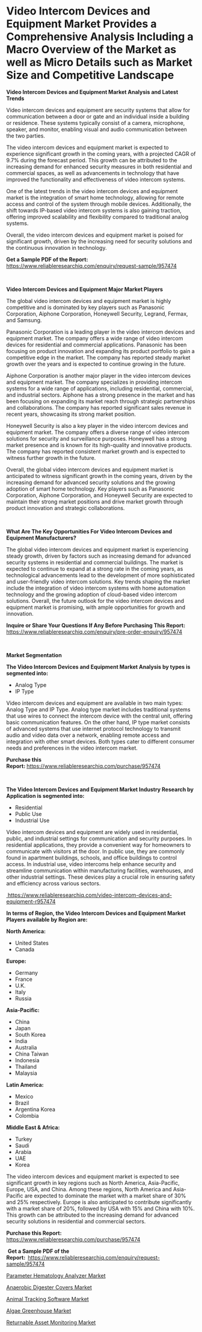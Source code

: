 <p><h1>Video Intercom Devices and Equipment Market Provides a Comprehensive Analysis Including a Macro Overview of the Market as well as Micro Details such as Market Size and Competitive Landscape</h1></p><p><strong>Video Intercom Devices and Equipment Market Analysis and Latest Trends</strong></p>
<p><p>Video intercom devices and equipment are security systems that allow for communication between a door or gate and an individual inside a building or residence. These systems typically consist of a camera, microphone, speaker, and monitor, enabling visual and audio communication between the two parties.</p><p>The video intercom devices and equipment market is expected to experience significant growth in the coming years, with a projected CAGR of 9.7% during the forecast period. This growth can be attributed to the increasing demand for enhanced security measures in both residential and commercial spaces, as well as advancements in technology that have improved the functionality and effectiveness of video intercom systems.</p><p>One of the latest trends in the video intercom devices and equipment market is the integration of smart home technology, allowing for remote access and control of the system through mobile devices. Additionally, the shift towards IP-based video intercom systems is also gaining traction, offering improved scalability and flexibility compared to traditional analog systems.</p><p>Overall, the video intercom devices and equipment market is poised for significant growth, driven by the increasing need for security solutions and the continuous innovation in technology.</p></p>
<p><strong>Get a Sample PDF of the Report:&nbsp;</strong> <a href="https://www.reliableresearchiq.com/enquiry/request-sample/957474">https://www.reliableresearchiq.com/enquiry/request-sample/957474</a></p>
<p>&nbsp;</p>
<p><strong>Video Intercom Devices and Equipment Major Market Players</strong></p>
<p><p>The global video intercom devices and equipment market is highly competitive and is dominated by key players such as Panasonic Corporation, Aiphone Corporation, Honeywell Security, Legrand, Fermax, and Samsung.</p><p>Panasonic Corporation is a leading player in the video intercom devices and equipment market. The company offers a wide range of video intercom devices for residential and commercial applications. Panasonic has been focusing on product innovation and expanding its product portfolio to gain a competitive edge in the market. The company has reported steady market growth over the years and is expected to continue growing in the future.</p><p>Aiphone Corporation is another major player in the video intercom devices and equipment market. The company specializes in providing intercom systems for a wide range of applications, including residential, commercial, and industrial sectors. Aiphone has a strong presence in the market and has been focusing on expanding its market reach through strategic partnerships and collaborations. The company has reported significant sales revenue in recent years, showcasing its strong market position.</p><p>Honeywell Security is also a key player in the video intercom devices and equipment market. The company offers a diverse range of video intercom solutions for security and surveillance purposes. Honeywell has a strong market presence and is known for its high-quality and innovative products. The company has reported consistent market growth and is expected to witness further growth in the future.</p><p>Overall, the global video intercom devices and equipment market is anticipated to witness significant growth in the coming years, driven by the increasing demand for advanced security solutions and the growing adoption of smart home technology. Key players such as Panasonic Corporation, Aiphone Corporation, and Honeywell Security are expected to maintain their strong market positions and drive market growth through product innovation and strategic collaborations.</p></p>
<p>&nbsp;</p>
<p><strong>What Are The Key Opportunities For Video Intercom Devices and Equipment Manufacturers?</strong></p>
<p><p>The global video intercom devices and equipment market is experiencing steady growth, driven by factors such as increasing demand for advanced security systems in residential and commercial buildings. The market is expected to continue to expand at a strong rate in the coming years, as technological advancements lead to the development of more sophisticated and user-friendly video intercom solutions. Key trends shaping the market include the integration of video intercom systems with home automation technology and the growing adoption of cloud-based video intercom solutions. Overall, the future outlook for the video intercom devices and equipment market is promising, with ample opportunities for growth and innovation.</p></p>
<p><strong>Inquire or Share Your Questions If Any Before Purchasing This Report:</strong> <a href="https://www.reliableresearchiq.com/enquiry/pre-order-enquiry/957474">https://www.reliableresearchiq.com/enquiry/pre-order-enquiry/957474</a></p>
<p>&nbsp;</p>
<p><strong>Market Segmentation</strong></p>
<p><strong>The Video Intercom Devices and Equipment Market Analysis by types is segmented into:</strong></p>
<p><ul><li>Analog Type</li><li>IP Type</li></ul></p>
<p><p>Video intercom devices and equipment are available in two main types: Analog Type and IP Type. Analog type market includes traditional systems that use wires to connect the intercom device with the central unit, offering basic communication features. On the other hand, IP type market consists of advanced systems that use internet protocol technology to transmit audio and video data over a network, enabling remote access and integration with other smart devices. Both types cater to different consumer needs and preferences in the video intercom market.</p></p>
<p><strong>Purchase this Report:&nbsp;</strong><a href="https://www.reliableresearchiq.com/purchase/957474">https://www.reliableresearchiq.com/purchase/957474</a></p>
<p>&nbsp;</p>
<p><strong>The Video Intercom Devices and Equipment Market Industry Research by Application is segmented into:</strong></p>
<p><ul><li>Residential</li><li>Public Use</li><li>Industrial Use</li></ul></p>
<p><p>Video intercom devices and equipment are widely used in residential, public, and industrial settings for communication and security purposes. In residential applications, they provide a convenient way for homeowners to communicate with visitors at the door. In public use, they are commonly found in apartment buildings, schools, and office buildings to control access. In industrial use, video intercoms help enhance security and streamline communication within manufacturing facilities, warehouses, and other industrial settings. These devices play a crucial role in ensuring safety and efficiency across various sectors.</p></p>
<p><a href="https://www.reliableresearchiq.com/video-intercom-devices-and-equipment-r957474">&nbsp;https://www.reliableresearchiq.com/video-intercom-devices-and-equipment-r957474</a></p>
<p><strong>In terms of Region, the Video Intercom Devices and Equipment Market Players available by Region are:</strong></p>
<p>
    <p> <strong> North America: </strong>
        <ul>
            <li>United States</li>
            <li>Canada</li>
        </ul>
        </p> 
    <p> <strong> Europe: </strong>
        <ul>
            <li>Germany</li>
            <li>France</li>
            <li>U.K.</li>
            <li>Italy</li>
            <li>Russia</li>
        </ul>
        </p> 
    <p> <strong> Asia-Pacific: </strong>
        <ul>
            <li>China</li>
            <li>Japan</li>
            <li>South Korea</li>
            <li>India</li>
            <li>Australia</li>
            <li>China Taiwan</li>
            <li>Indonesia</li>
            <li>Thailand</li>
            <li>Malaysia</li>
        </ul>
        </p> 
    <p> <strong> Latin America: </strong>
        <ul>
            <li>Mexico</li>
            <li>Brazil</li>
            <li>Argentina Korea</li>
            <li>Colombia</li>
        </ul>
        </p> 
    <p> <strong> Middle East & Africa: </strong>
        <ul>
            <li>Turkey</li>
            <li>Saudi</li>
            <li>Arabia</li>
            <li>UAE</li>
            <li>Korea</li>
        </ul>
    </p>
    </p>
<p><p>The video intercom devices and equipment market is expected to see significant growth in key regions such as North America, Asia-Pacific, Europe, USA, and China. Among these regions, North America and Asia-Pacific are expected to dominate the market with a market share of 30% and 25% respectively. Europe is also anticipated to contribute significantly with a market share of 20%, followed by USA with 15% and China with 10%. This growth can be attributed to the increasing demand for advanced security solutions in residential and commercial sectors.</p></p>
<p><strong>Purchase this Report: </strong><a href="https://www.reliableresearchiq.com/purchase/957474">https://www.reliableresearchiq.com/purchase/957474</a></p>
<p>&nbsp;<strong>Get a Sample PDF of the Report:&nbsp;&nbsp;</strong><a href="https://www.reliableresearchiq.com/enquiry/request-sample/957474">https://www.reliableresearchiq.com/enquiry/request-sample/957474</a></p>
<p><strong></strong></p>
<p><p><a href="https://medium.com/@kelleebernier1851/parameter-hematology-analyzer-market-growth-outlook-from-2024-to-2031-and-it-is-projecting-at-6-7-d3e70707b7e0">Parameter Hematology Analyzer Market</a></p><p><a href="https://medium.com/@karinaokon97/global-anaerobic-digester-covers-market-trends-insights-into-growth-opportunities-and-challenges-511f5bd73bea">Anaerobic Digester Covers Market</a></p><p><a href="https://medium.com/@neilrogers69/animal-tracking-software-market-size-growth-trends-statistics-forecasts-2024-2031-79fc25c6c70a">Animal Tracking Software Market</a></p><p><a href="https://medium.com/@randaarks98078567/market-forecast-global-algae-greenhouse-trends-and-impact-analysis-2024-2031-by-application-63afcc04bc16">Algae Greenhouse Market</a></p><p><a href="https://medium.com/@lianapter60/returnable-asset-monitoring-market-revolution-2024-2031-market-trends-shaping-the-next-decade-e93e1b52a5a3">Returnable Asset Monitoring Market</a></p></p>